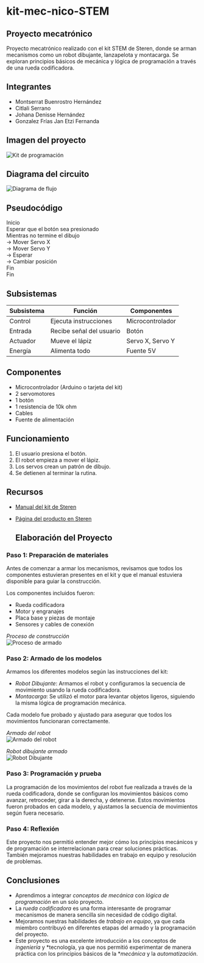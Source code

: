 # kit-mec-nico-STEM

## Proyecto mecatrónico
Proyecto mecatrónico realizado con el kit STEM de Steren, donde se arman mecanismos como un robot dibujante, lanzapelota y montacarga. Se exploran principios básicos de mecánica y lógica de programación a través de una rueda codificadora.
## Integrantes

- Montserrat Buenrostro Hernández  
- Citlali Serrano  
- Johana Denisse Hernández  
- Gonzalez Frías Jan Etzi Fernanda

## Imagen del proyecto

![Kit de programación](kit%20de%20programaci%C3%B3n.jpeg)

## Diagrama del circuito

![Diagrama de flujo](diagrama%20de%20flujo.jpeg)


## Pseudocódigo
Inicio  
Esperar que el botón sea presionado  
Mientras no termine el dibujo  
→ Mover Servo X  
→ Mover Servo Y  
→ Esperar  
→ Cambiar posición  
Fin  
Fin

## Subsistemas
| Subsistema        | Función                        | Componentes            |
|-------------------|-------------------------------|------------------------|
| Control           | Ejecuta instrucciones          | Microcontrolador       |
| Entrada           | Recibe señal del usuario       | Botón                  |
| Actuador          | Mueve el lápiz                 | Servo X, Servo Y       |
| Energía           | Alimenta todo                  | Fuente 5V              |

## Componentes
- Microcontrolador (Arduino o tarjeta del kit)
- 2 servomotores
- 1 botón
- 1 resistencia de 10k ohm
- Cables
- Fuente de alimentación

## Funcionamiento
1. El usuario presiona el botón.
2. El robot empieza a mover el lápiz.
3. Los servos crean un patrón de dibujo.
4. Se detienen al terminar la rutina.

## Recursos

- [Manual del kit de Steren](https://descargas.steren.com.mx/K-730-V0.0-instr.pdf)  
- [Página del producto en Steren](https://www.steren.com.mx/kit-para-armar-smartbot.html)

  ## Elaboración del Proyecto

### Paso 1: Preparación de materiales  
Antes de comenzar a armar los mecanismos, revisamos que todos los componentes estuvieran presentes en el kit y que el manual estuviera disponible para guiar la construcción.

Los componentes incluidos fueron:
- Rueda codificadora
- Motor y engranajes
- Placa base y piezas de montaje
- Sensores y cables de conexión
  
*Proceso de construcción*  
![Proceso de armado](proceso.jpeg)

### Paso 2: Armado de los modelos  
Armamos los diferentes modelos según las instrucciones del kit:

- *Robot Dibujante*: Armamos el robot y configuramos la secuencia de movimiento usando la rueda codificadora.
- *Montacarga*: Se utilizó el motor para levantar objetos ligeros, siguiendo la misma lógica de programación mecánica.

Cada modelo fue probado y ajustado para asegurar que todos los movimientos funcionaran correctamente.

*Armado del robot*  
![Armado del robot](armado.jpeg)

*Robot dibujante armado*  
![Robot Dibujante](robot%20dibujante.jpeg)

### Paso 3: Programación y prueba  
La programación de los movimientos del robot fue realizada a través de la rueda codificadora, donde se configuran los movimientos básicos como avanzar, retroceder, girar a la derecha, y detenerse. Estos movimientos fueron probados en cada modelo, y ajustamos la secuencia de movimientos según fuera necesario.

### Paso 4: Reflexión  
Este proyecto nos permitió entender mejor cómo los principios mecánicos y de programación se interrelacionan para crear soluciones prácticas. También mejoramos nuestras habilidades en trabajo en equipo y resolución de problemas.

## Conclusiones

- Aprendimos a integrar *conceptos de mecánica* con *lógica de programación* en un solo proyecto.
- La *rueda codificadora* es una forma interesante de programar mecanismos de manera sencilla sin necesidad de código digital.
- Mejoramos nuestras habilidades de *trabajo en equipo*, ya que cada miembro contribuyó en diferentes etapas del armado y la programación del proyecto.
- Este proyecto es una excelente introducción a los conceptos de *ingeniería* y *tecnología, ya que nos permitió experimentar de manera práctica con los principios básicos de la **mecánica* y la *automatización*.

  
